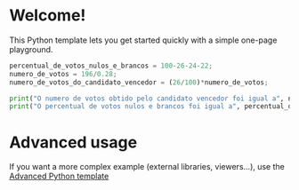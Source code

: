 # Welcome!

This Python template lets you get started quickly with a simple one-page playground.

```python runnable
percentual_de_votos_nulos_e_brancos = 100-26-24-22;
numero_de_votos = 196/0.28;
numero_de_votos_do_candidato_vencedor = (26/100)*numero_de_votos;

print("O numero de votos obtido pelo candidato vencedor foi igual a", numero_de_votos_do_candidato_vencedor);
print("O percentual de votos nulos e brancos foi igual a", percentual_de_votos_nulos_e_brancos, "%");
```

# Advanced usage

If you want a more complex example (external libraries, viewers...), use the [Advanced Python template](https://tech.io/select-repo/429)
